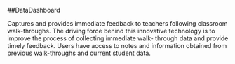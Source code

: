 ##DataDashboard

Captures and provides immediate feedback to teachers following classroom walk-throughs. The driving force behind this innovative technology is to improve the process of collecting immediate walk- through data and provide timely feedback. Users have access to notes and information obtained from previous walk-throughs and current student data.
